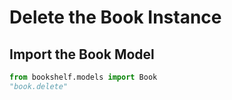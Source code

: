 # Delete the Book Instance

## Import the Book Model
```python
from bookshelf.models import Book
"book.delete"